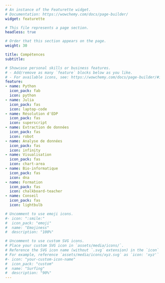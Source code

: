 ```yaml
---
# An instance of the Featurette widget.
# Documentation: https://wowchemy.com/docs/page-builder/
widget: featurette

# This file represents a page section.
headless: true

# Order that this section appears on the page.
weight: 30

title: Compétences
subtitle:

# Showcase personal skills or business features.
# - Add/remove as many `feature` blocks below as you like.
# - For available icons, see: https://wowchemy.com/docs/page-builder/#icons
feature:
- name: Python
  icon_pack: fab
  icon: python
- name: Julia
  icon_pack: fas
  icon: laptop-code
- name: Résolution d'EDP
  icon_pack: fas
  icon: superscript
- name: Extraction de données
  icon_pack: fas
  icon: robot
- name: Analyse de données
  icon_pack: fas
  icon: infinity
- name: Visualisation
  icon_pack: fas
  icon: chart-area
- name: Bio-informatique
  icon_pack: fas
  icon: dna
- name: Formation
  icon_pack: fas
  icon: chalkboard-teacher
- name: Conseil
  icon_pack: fas
  icon: lightbulb

# Uncomment to use emoji icons.
#- icon: ":smile:"
#  icon_pack: "emoji"
#  name: "Emojiness"
#  description: "100%"

# Uncomment to use custom SVG icons.
# Place your custom SVG icon in `assets/media/icons/`.
# Reference the SVG icon name (without `.svg` extension) in the `icon` field.
# For example, reference `assets/media/icons/xyz.svg` as `icon: 'xyz'`
#- icon: "your-custom-icon-name"
#  icon_pack: "custom"
#  name: "Surfing"
#  description: "90%"
---
```

